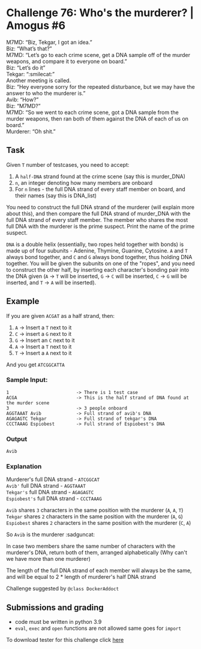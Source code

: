 # Challenge 76: Who's the murderer? | Amogus #6

M7MD: “Biz, Tekgar, I got an idea.”  
Biz: “What’s that?”  
M7MD: “Let’s go to each crime scene, get a DNA sample off of the murder weapons, and compare it to everyone on board.”  
Biz: “Let’s do it”  
Tekgar: “:smilecat:”  
Another meeting is called.  
Biz: “Hey everyone sorry for the repeated disturbance, but we may have the answer to who the murderer is.”  
Avib: “How?”  
Biz: “M7MD?”  
M7MD: “So we went to each crime scene, got a DNA sample from the murder weapons, then ran both of them against the DNA   of each of us on board.”  
Murderer: “Oh shit.”

## Task

Given `T` number of testcases, you need to accept:

1. A `half-DNA` strand found at the crime scene (say this is murder_DNA)
2. `n`, an integer denoting how many members are onboard
3. For `n` lines - the full DNA strand of every staff member on board, and their names (say this is DNA_list)

You need to construct the full DNA strand of the murderer (will explain more about this), and then compare the full DNA strand of murder_DNA with the full DNA strand of every staff member. The member who shares the most full DNA with the murderer is the prime suspect. Print the name of the prime suspect.

`DNA` is a double helix (essentially, two ropes held together with bonds) is made up of four subunits - Adenine, Thymine, Guanine, Cytosine. `A` and `T` always bond together, and `C` and `G` always bond together, thus holding DNA together. You will be given the subunits on one of the "ropes", and you need to construct the other half, by inserting each character's bonding pair into the DNA given (`A` -> `T` will be inserted, `G` -> `C` will be inserted, `C` -> `G` will be inserted, and `T` -> `A` will be inserted).

## Example

If you are given `ACGAT` as a half strand, then:

1. `A` -> Insert a `T` next to it
2. `C` -> insert a `G` next to it
3. `G` -> Insert an `C` next to it
4. `A` -> Insert a `T` next to it
5. `T` -> Insert a `A` next to it

And you get `ATCGGCATTA`

### Sample Input:
```
1                         -> There is 1 test case
ACGA                      -> This is the half strand of DNA found at the murder scene
3                         -> 3 people onboard
AGGTAAAT Avib             -> Full strand of avib's DNA
AGAGAGTC Tekgar           -> Full strand of tekgar's DNA
CCCTAAAG Espiobest        -> Full strand of Espiobest's DNA
```

### Output
```
Avib
```

### Explanation

Murderer's full DNA strand     - `ATCGGCAT`  
`Avib'` full DNA strand        - `AGGTAAAT`  
`Tekgar's` full DNA strand     - `AGAGAGTC`  
`Espiobest's` full DNA strand  - `CCCTAAAG`  

`Avib` shares `3` characters in the same position with the murderer (`A`, `A`, `T`)  
`Tekgar` shares `2` characters in the same position with the murderer (`A`, `G`)  
`Espiobest` shares `2` characters in the same position with the murderer (`C`, `A`)  

So `Avib` is the murderer :sadguncat:

In case two members share the same number of characters with the murderer's DNA, return both of them, arranged alphabetically (Why can't we have more than one murderer)

The length of the full DNA strand of each member will always be the same, and will be equal to 2 * length of murderer's half DNA strand

Challenge suggested by `@class DockerAddoct`

## Submissions and grading

- code must be written in python 3.9
- `eval`, `exec` and `open` functions are not allowed same goes for `import`

To download tester for this challenge click [here](https://downgit.github.io/#/home?url=https://github.com/Pomroka/PreviousChallenges/tree/main/Challenge_76)